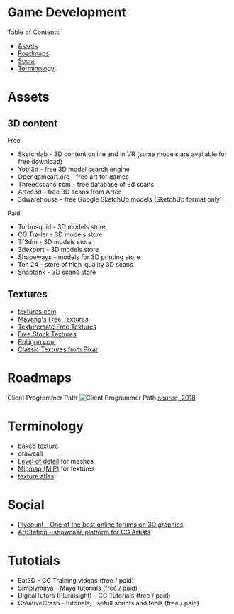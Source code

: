 # Game Development
Table of Contents
- [Assets](#assets)
- [Roadmaps](#roadmaps)
- [Social](#social)
- [Terminology](#terminology)

# Assets
## 3D content
Free
- Sketchfab - 3D content online and in VR (some models are available for free download)
- Yobi3d - free 3D model search engine
- Opengameart.org - free art for games
- Threedscans.com - free database of 3d scans
- Artec3d - free 3D scans from Artec
- 3dwarehouse - free Google SketchUp models (SketchUp format only)

Paid
- Turbosquid - 3D models store
- CG Trader - 3D models store
- Tf3dm - 3D models store
- 3dexport - 3D models store
- Shapeways - models for 3D printing store
- Ten 24 - store of high-quality 3D scans
- Snaptank - 3D scans store

## Textures
- [textures.com](http://www.textures.com/)
- [Mayang's Free Textures](http://mayang.com/textures/)
- [Texturemate Free Textures](http://texturemate.com/)
- [Free Stock Textures](https://freestocktextures.com/)
- [Poliigon.com](https://www.poliigon.com/)
- [Classic Textures from Pixar](https://community.renderman.pixar.com/article/1787/library-pixar-one-thirty.html)

# Roadmaps
Client Programmer Path
![Client Programmer Path](https://miro.medium.com/max/2000/1*PfCM4BKYJZQWmZnHeyUcRw.png)
[source, 2018](https://codeburst.io/the-2018-game-developer-roadmap-e07e45b3c423)

# Terminology
- baked texture
- drawcall
- [Level of detail](https://en.wikipedia.org/wiki/Level_of_detail) for meshes
- [Mipmap (MIP)](https://en.wikipedia.org/wiki/Mipmap) for textures
- [texture atlas](https://en.wikipedia.org/wiki/Texture_atlas)

# Social
- [Plycount - One of the best online forums on 3D graphics](http://polycount.com/forum)
- [ArtStation - showcase platform for CG Artists](https://www.artstation.com/)

# Tutotials
- Eat3D - CG Training videos (free / paid)
- Simplymaya - Maya tutorials (free / paid)
- DigitalTutors (Pluralsight) - CG Tutorials (free / paid)
- CreativeCrash - tutorials, usefull scripts and tools (free / paid)
